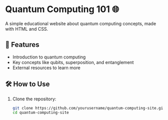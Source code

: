 # Quantum Computing 101 🌐

A simple educational website about quantum computing concepts, made with HTML and CSS.

## 🚀 Features

- Introduction to quantum computing
- Key concepts like qubits, superposition, and entanglement
- External resources to learn more

## 🛠 How to Use

1. Clone the repository:
   ```bash
   git clone https://github.com/yourusername/quantum-computing-site.git
   cd quantum-computing-site

